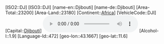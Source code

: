 ﻿---
location: [11.6,43.1667]
type: Country
tags:
- geo/Country

SpocWebEntityId: 26879
isDeleted: false
confidential: public

---
[ISO2::DJ]
[ISO3::DJI]
[name-en::Djibouti]
[name-de::Djibouti]
[Area-Total::23200]
[Area-Land::23180]
[Continent::[Africa](geo/Continent/Africa.md)]
[VehicleCode::DJI]
[Capital::[Djibouti](geo/Continent/Africa/Djibouti.md)]
![Anthem-Djibouti](xLarge/National-Anthem/Anthem-Djibouti.mp3)
[Alcohol-l::1.9]
[Language-Id::472]
[geo-lon::43.1667]
[geo-lat::11.6]

